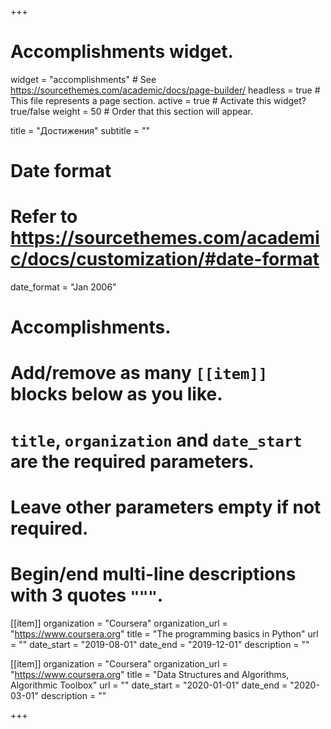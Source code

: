 +++
# Accomplishments widget.
widget = "accomplishments"  # See https://sourcethemes.com/academic/docs/page-builder/
headless = true  # This file represents a page section.
active = true  # Activate this widget? true/false
weight = 50  # Order that this section will appear.

title = "Достижения"
subtitle = ""

# Date format
#   Refer to https://sourcethemes.com/academic/docs/customization/#date-format
date_format = "Jan 2006"

# Accomplishments.
#   Add/remove as many `[[item]]` blocks below as you like.
#   `title`, `organization` and `date_start` are the required parameters.
#   Leave other parameters empty if not required.
#   Begin/end multi-line descriptions with 3 quotes `"""`.

[[item]]
  organization = "Coursera"
  organization_url = "https://www.coursera.org"
  title = "The programming basics in Python"
  url = ""
  date_start = "2019-08-01"
  date_end = "2019-12-01"
  description = ""

[[item]]
  organization = "Coursera"
  organization_url = "https://www.coursera.org"
  title = "Data Structures and Algorithms, Algorithmic Toolbox"
  url = ""
  date_start = "2020-01-01"
  date_end = "2020-03-01"
  description = ""

+++
